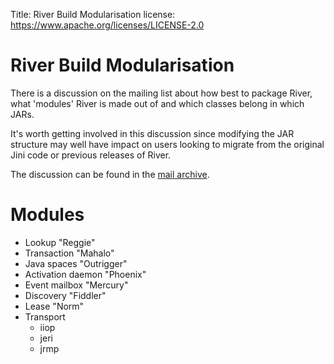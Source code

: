Title: River Build Modularisation
license: https://www.apache.org/licenses/LICENSE-2.0

# River Build Modularisation

There is a discussion on the mailing list about how best to package River, what 'modules' River is made out of and which classes belong in which JARs.

It's worth getting involved in this discussion since modifying the JAR structure may well have impact on users looking to migrate from the original Jini code or previous releases of River.

The discussion can be found in the [mail archive](http://mail-archives.apache.org/mod_mbox/river-dev/201101.mbox/%3c1293985847.3904.8.camel@cameron%3e).

# Modules

  * Lookup "Reggie"
  * Transaction "Mahalo"
  * Java spaces "Outrigger"
  * Activation daemon "Phoenix"
  * Event mailbox "Mercury"
  * Discovery "Fiddler"
  * Lease "Norm"
  * Transport
    * iiop
    * jeri
    * jrmp
 
